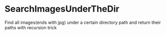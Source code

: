 # SearchImagesUnderTheDir
Find all images(ends with jpg) under a certain directory path and return their paths with recursion trick
